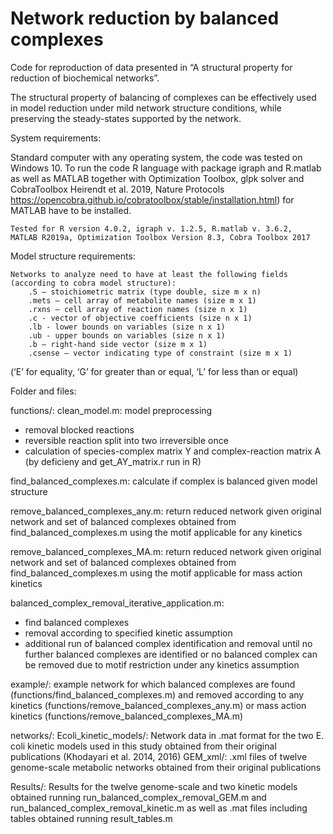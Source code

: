 ﻿# Network reduction by balanced complexes

Code for reproduction of data presented in “A structural property for reduction of biochemical networks”.

The structural property of balancing of complexes can be effectively used in model reduction under mild network structure conditions, while preserving the steady-states supported by the network.

System requirements: 

Standard computer with any operating system, the code was tested 	on Windows 10.
To run the code R language with package igraph and R.matlab as well 	as MATLAB together with Optimization Toolbox, glpk solver and CobraToolbox 
Heirendt et al. 2019, Nature Protocols https://opencobra.github.io/cobratoolbox/stable/installation.html) for MATLAB have to be installed.

	Tested for R version 4.0.2, igraph v. 1.2.5, R.matlab v. 3.6.2,
	MATLAB R2019a, Optimization Toolbox Version 8.3, Cobra Toolbox 2017

Model structure requirements:

	Networks to analyze need to have at least the following fields 	(according to cobra model structure):
		.S – stoichiometric matrix (type double, size m x n)
		.mets – cell array of metabolite names (size m x 1)
		.rxns – cell array of reaction names (size n x 1)
		.c - vector of objective coefficients (size n x 1)
		.lb - lower bounds on variables (size n x 1)
		.ub - upper bounds on variables (size n x 1)
		.b – right-hand side vector (size m x 1)
		.csense – vector indicating type of constraint (size m x 1)
(‘E’ for equality, ‘G’ for greater than or equal, ‘L’ for less than or equal)

Folder and files:

functions/:
clean_model.m: model preprocessing 
- removal blocked reactions
- reversible reaction split into two irreversible once
- calculation of species-complex matrix Y and complex-reaction matrix A (by deficieny and get_AY_matrix.r run in R)

find_balanced_complexes.m: calculate if complex is balanced given model structure

remove_balanced_complexes_any.m: return reduced network given original network and set of balanced complexes obtained from find_balanced_complexes.m using the motif applicable for any kinetics 

remove_balanced_complexes_MA.m: return reduced network given original network and set of balanced complexes obtained from find_balanced_complexes.m using the motif applicable for mass action kinetics

balanced_complex_removal_iterative_application.m:
- find balanced complexes
- removal according to specified kinetic assumption
- additional run of balanced complex identification and removal until no further balanced complexes are identified or no balanced complex can be removed due to motif restriction under any kinetics assumption


example/: 
example network for which balanced complexes are found (functions/find_balanced_complexes.m) and removed according to any kinetics (functions/remove_balanced_complexes_any.m) or mass action kinetics (functions/remove_balanced_complexes_MA.m)

networks/: 
Ecoli_kinetic_models/: Network data in .mat format for the two E. coli kinetic models used in this study obtained from their original publications (Khodayari et al. 2014, 2016)
GEM_xml/: .xml files of twelve genome-scale metabolic networks obtained from their original publications 

Results/: 
Results for the twelve genome-scale and two kinetic models obtained running run_balanced_complex_removal_GEM.m and run_balanced_complex_removal_kinetic.m as well as .mat files including tables obtained running result_tables.m


